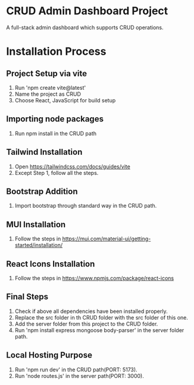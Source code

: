 # CRUD Admin Dashboard Project
A full-stack admin dashboard which supports CRUD operations.

# Installation Process

## Project Setup via vite
1. Run 'npm create vite@latest'
2. Name the project as CRUD
3. Choose React, JavaScript for build setup

## Importing node packages
1. Run npm install in the CRUD path

## Tailwind Installation
1. Open https://tailwindcss.com/docs/guides/vite
2. Except Step 1, follow all the steps.

## Bootstrap Addition
1. Import bootstrap through standard way in the CRUD path.

## MUI Installation
1. Follow the steps in https://mui.com/material-ui/getting-started/installation/

## React Icons Installation
1. Follow the steps in https://www.npmjs.com/package/react-icons

## Final Steps
1. Check if above all dependencies have been installed properly.
2. Replace the src folder in th CRUD folder with the src folder of this one.
3. Add the server folder from this project to the CRUD folder.
4. Run 'npm install express mongoose body-parser' in the server folder path.

## Local Hosting Purpose
1. Run 'npm run dev' in the CRUD path(PORT: 5173).
2. Run 'node routes.js' in the server path(PORT: 3000).


   

